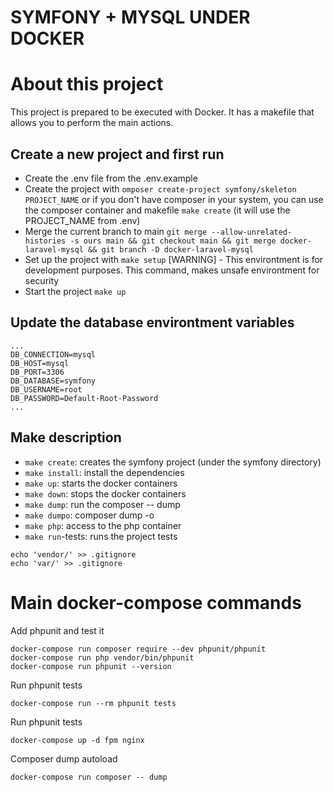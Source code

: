 # SYMFONY + MYSQL UNDER DOCKER

# About this project
This project is prepared to be executed with Docker. 
It has a makefile that allows you to perform the main actions.

## Create a new project and first run
- Create the .env file from the .env.example
- Create the project with `omposer create-project symfony/skeleton PROJECT_NAME` or if you don't have composer in your system, you can use the composer container and makefile `make create` (it will use the PROJECT_NAME from .env)
- Merge the current branch to main `git merge --allow-unrelated-histories -s ours main && git checkout main && git merge docker-laravel-mysql && git branch -D docker-laravel-mysql`
- Set up the project with `make setup` [WARNING] - This environtment is for development purposes. This command, makes unsafe environtment for security
- Start the project `make up`


## Update the database environtment variables
```
...
DB_CONNECTION=mysql
DB_HOST=mysql
DB_PORT=3306
DB_DATABASE=symfony
DB_USERNAME=root
DB_PASSWORD=Default-Root-Password
...
```

## Make description
- `make create`: creates the symfony project (under the symfony directory)
- `make install`: install the dependencies 
- `make up`: starts the docker containers
- `make down`: stops the docker containers
- `make dump`: run the composer -- dump
- `make dumpo`: composer dump -o
- `make php`: access to the php container
- `make run`-tests: runs the project tests

```
echo 'vendor/' >> .gitignore
echo 'var/' >> .gitignore
```

# Main docker-compose commands

Add phpunit and test it
```
docker-compose run composer require --dev phpunit/phpunit
docker-compose run php vendor/bin/phpunit
docker-compose run phpunit --version
```

Run phpunit tests
```
docker-compose run --rm phpunit tests
```

Run phpunit tests
```
docker-compose up -d fpm nginx
```

Composer dump autoload
```
docker-compose run composer -- dump
```
